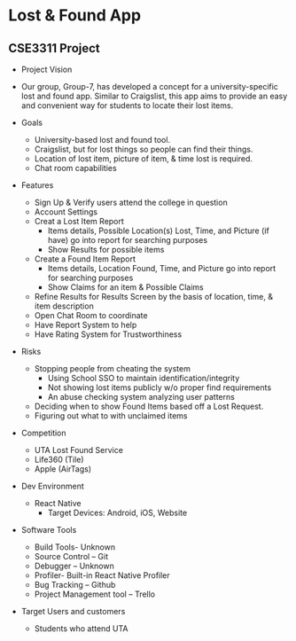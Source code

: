 # Lost & Found App
## CSE3311 Project

- Project Vision
 - Our group, Group-7, has developed a concept for a university-specific lost and found app. Similar to Craigslist, this app aims to provide an easy and convenient way for students to locate their lost items. 

- Goals

  - University-based lost and found tool.
  - Craigslist, but for lost things so people can find their things.
  - Location of lost item, picture of item, & time lost is required.
  - Chat room capabilities

- Features

  - Sign Up & Verify users attend the college in question
  - Account Settings
  - Creat a Lost Item Report
    - Items details, Possible Location(s) Lost, Time, and Picture (if have) go into report for searching purposes
    - Show Results for possible items
  - Create a Found Item Report
    - Items details, Location Found, Time, and Picture go into report for searching purposes
    - Show Claims for an item & Possible Claims
  - Refine Results for Results Screen by the basis of location, time, & item description
  - Open Chat Room to coordinate 
  - Have Report System to help 
  - Have Rating System for Trustworthiness

- Risks

  - Stopping people from cheating the system
    - Using School SSO to maintain identification/integrity
    - Not showing lost items publicly w/o proper find requirements
    - An abuse checking system analyzing user patterns
  - Deciding when to show Found Items based off a Lost Request.
  - Figuring out what to with unclaimed items

- Competition

  - UTA Lost Found Service
  - Life360 (Tile)
  - Apple (AirTags)

- Dev Environment

  - React Native
    - Target Devices: Android, iOS, Website

- Software Tools

  - Build Tools- Unknown
  - Source Control – Git
  - Debugger – Unknown
  - Profiler- Built-in React Native Profiler
  - Bug Tracking – Github
  - Project Management tool – Trello

- Target Users and customers

  - Students who attend UTA

